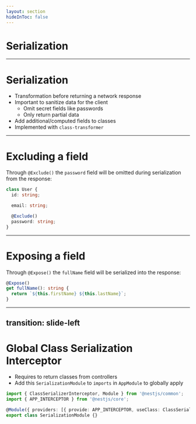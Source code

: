 ```yaml
---
layout: section
hideInToc: false
---
```


# Serialization

---

# Serialization

- Transformation before returning a network response
- Important to sanitize data for the client
  - Omit secret fields like passwords
  - Only return partial data
- Add additional/computed fields to classes
- Implemented with `class-transformer`

---

# Excluding a field

Through `@Exclude()` the `password` field will be omitted during serialization from the response:

```ts
class User {
  id: string;

  email: string;

  @Exclude()
  password: string;
}
```

---

# Exposing a field

Through `@Expose()` the `fullName` field will be serialized into the response:

```ts
@Expose()
get fullName(): string {
  return `${this.firstName} ${this.lastName}`;
}
```

---
transition: slide-left
---

# Global Class Serialization Interceptor

- Requires to return classes from controllers
- Add this `SerializationModule` to `imports` in `AppModule` to globally apply

```ts
import { ClassSerializerInterceptor, Module } from '@nestjs/common';
import { APP_INTERCEPTOR } from '@nestjs/core';

@Module({ providers: [{ provide: APP_INTERCEPTOR, useClass: ClassSerializerInterceptor }] })
export class SerializationModule {}
```
